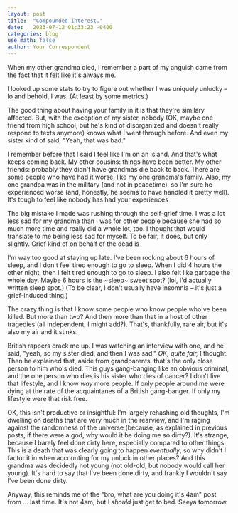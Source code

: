 ```yaml
---
layout: post
title:  "Compounded interest."
date:   2023-07-12 01:33:23 -0400
categories: blog
use_math: false
author: Your Correspondent
---
```


When my other grandma died, I remember a part of my anguish came from the fact that it felt like it's always me.

I looked up some stats to try to figure out whether I was uniquely unlucky &ndash; lo and behold, I was. (At least by some metrics.)

The good thing about having your family in it is that they're similary affected. But, with the exception of my sister, nobody (OK, maybe one friend from high school, but he's kind of disorganized and doesn't really respond to texts anymore) knows what I went through before. And even my sister kind of said, "Yeah, that was bad."

I remember before that I said I feel like I'm on an island. And that's what keeps coming back. My other cousins: things have been better. My other friends: probably they didn't have grandmas die back to back. There are some people who have had it worse, like my one grandma's family. Also, my one grandpa was in the military (and not in peacetime), so I'm sure he experienced worse (and, honestly, he seems to have handled it pretty well). It's tough to feel like nobody has had your experiences 

The big mistake I made was rushing through the self-grief time. I was a lot less sad for my grandma than I was for other people because she had so much more time and really did a whole lot, too. I thought that would translate to me being less sad for myself. To be fair, it does, but only slightly. Grief kind of on behalf of the dead is 

I'm way too good at staying up late. I've been rocking about 6 hours of sleep, and I don't feel tired enough to go to sleep. When I did 4 hours the other night, then I felt tired enough to go to sleep. I also felt like garbage the whole day. Maybe 6 hours is the ~sleep~ sweet spot? (lol, I'd actually written sleep spot.) (To be clear, I don't usually have insomnia &ndash; it's just a grief-induced thing.)


The crazy thing is that I know some people who know people who've been killed. But more than two? And then more than that in a host of other tragedies (all independent, I might add?). That's, thankfully, rare air, but it's also my air and it stinks.

British rappers crack me up. I was watching an interview with one, and he said, "yeah, so my sister died, and then I was sad." _OK, quite fair,_ I thought. Then he explained that, aside from grandparents, that's the only close person to him who's died. This guys gang-banging like an obvious criminal, and the one person who dies is his sister who dies of cancer? I don't live that lifestyle, and I know _way_ more people. If only people around me were dying at the rate of the acquaintanes of a British gang-banger. If only my lifestyle were that risk free.

OK, this isn't productive or insightful: I'm largely rehashing old thoughts, I'm dwelling on deaths that are very much in the rearview, and I'm raging against the randomness of the universe (because, as explained in previous posts, if there were a god, why would it be doing me so dirty?). It's strange, because I barely feel done dirty here, especially compared to other things. This is a death that was clearly going to happen _eventually_, so why didn't I factor it in when accounting for my unluck in other places? And this grandma was decidedly not young (not old-old, but nobody would call her young). It's hard to say that I've been done dirty, and frankly I wouldn't say I've been done dirty. 

Anyway, this reminds me of the "bro, what are you doing it's 4am" post from ... last time. It's not 4am, but I *should* just get to bed. Seeya tomorrow.


